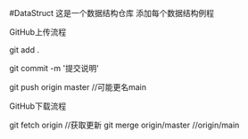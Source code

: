 #DataStruct
这是一个数据结构仓库
添加每个数据结构例程

GitHub上传流程

git add .

git commit -m '提交说明'

git push origin master      	//可能更名main

GitHub下载流程

git fetch origin           			 //获取更新
git merge origin/master     //origin/main

